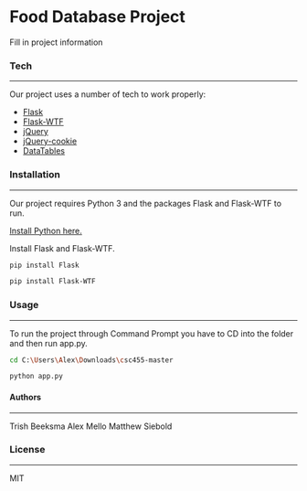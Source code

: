 # Food Database Project
Fill in project information

### Tech
---
Our project uses a number of tech to work properly:
* [Flask]
* [Flask-WTF]
* [jQuery]
* [jQuery-cookie]
* [DataTables]

### Installation
---
Our project requires Python 3 and the packages Flask and Flask-WTF to run.

[Install Python here.](https://www.python.org/downloads/)

Install Flask and Flask-WTF.

```sh
pip install Flask
```

```sh
pip install Flask-WTF
```

### Usage
---
To run the project through Command Prompt you have to CD into the folder and then run app.py.
```sh
cd C:\Users\Alex\Downloads\csc455-master
```

```sh
python app.py
```

#### Authors
---
Trish Beeksma
Alex Mello
Matthew Siebold


### License
----
MIT






[//]: # (These are reference links used in the body of this note and get stripped out when the markdown processor does its job. There is no need to format nicely because it shouldn't be seen. Thanks SO - http://stackoverflow.com/questions/4823468/store-comments-in-markdown-syntax)


   [Flask]: <https://github.com/joemccann/dillinger>
   [Flask-WTF]: <https://github.com/lepture/flask-wtf>
   [jQuery]: <http://jquery.com>
   [jQuery-cookie]: <http://jquery.com>
   [DataTables]: <https://github.com/DataTables/DataTables>